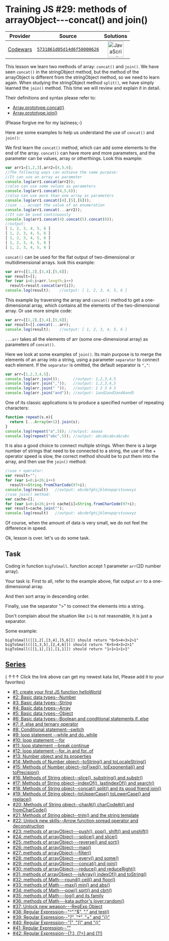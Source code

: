 [_metadata_:generated]: - "true"

# Training JS #29: methods of arrayObject---concat() and join()

<!-- INFO TABLE BEGIN -->

| Provider                                        | Source                                                                               | Solutions                                                                                                                                                    |
| :---------------------------------------------: | :----------------------------------------------------------------------------------: | :----------------------------------------------------------------------------------------------------------------------------------------------------------: |
| [Codewars](../../../docs/providers/Codewars.md) | [`5731861d05d14d6f50000626`](https://www.codewars.com/kata/5731861d05d14d6f50000626) | [<img src="https://res.cloudinary.com/rascaltwo/image/upload/v1631924076/javascript_ehszr7.svg" alt="JavaScript" title="JavaScript" width="50" />](solve.js) |

<!-- INFO TABLE END -->

This lesson we learn two methods of array: ```concat()``` and ```join()```. We have seen ```concat()``` in the stringObject method, but the method of the arrayObject  is different from the stringObject method, so we need to learn again. When studying the stringObject method ```split()```, we have simply learned the ```join()``` method.  This time we will review and explain it in detail.

Their definitions and syntax please refer to: 

- [Array.prototype.concat()](https://developer.mozilla.org/en-US/docs/Web/JavaScript/Reference/Global_Objects/Array/concat)
- [Array.prototype.join()](https://developer.mozilla.org/en-US/docs/Web/JavaScript/Reference/Global_Objects/Array/join)

(Please forgive me for my laziness;-)

Here are some examples to help us understand the use of ```concat()``` and ```join()```:

We first learn the ```concat()``` method, which can add some elements to the end of the array. ```concat()``` can have more and more parameters, and the parameter can be values, array or otherthings. Look this example:
```javascript
var arr1=[1,2,3],arr2=[4,5,6];
//The following ways can achieve the same purpose:
//It can use an array as parameter
console.log(arr1.concat(arr2));
//also can use some values as parameters
console.log(arr1.concat(4,5,6));
//also can use more than one array as parameters
console.log(arr1.concat([4],[5],[6]));
//use ... accept the value of an enumeration
console.log(arr1.concat(...arr2));
//It can be used continuously
console.log(arr1.concat(4).concat(5).concat(6)); 
//output:
[ 1, 2, 3, 4, 5, 6 ]
[ 1, 2, 3, 4, 5, 6 ]
[ 1, 2, 3, 4, 5, 6 ]
[ 1, 2, 3, 4, 5, 6 ]
[ 1, 2, 3, 4, 5, 6 ]
```
```concat()``` can be used for the flat output of two-dimensional or multidimensional arrays. look this example:
```javascript
var arr=[[1,2],[3,4],[5,6]];
var result=[];
for (var i=0;i<arr.length;i++) 
  result=result.concat(arr[i]);
console.log(result);    //output: [ 1, 2, 3, 4, 5, 6 ]
```
This example by traversing the array and ```concat()``` method to get a one-dimensional array, which contains all the elements of the two-dimensional array. Or use more simple code:
```javascript
var arr=[[1,2],[3,4],[5,6]];
var result=[].concat(...arr);
console.log(result);    //output: [ 1, 2, 3, 4, 5, 6 ]
```
```...arr``` takes all the elements of arr (some one-dimensional array) as parameters of ```concat()```.

Here we look at some examples of ```join()```. Its main purpose is to merge the elements of an array into a string, using a parameter ```separator``` to connect each element. If the ```separator``` is omitted, the default separator is ```","```:

```javascript
var arr=[1,2,3,4,5];
console.log(arr.join());      //output: 1,2,3,4,5
console.log(arr.join(","));   //output: 1,2,3,4,5
console.log(arr.join(" "));   //output: 1 2 3 4 5
console.log(arr.join("and")); //output: 1and2and3and4and5
```
One of its classic applications is to produce a specified number of repeating characters:
```javascript
function repeat(s,n){
  return [...Array(n+1)].join(s);
}
console.log(repeat("a",5)); //output: aaaaa
console.log(repeat("abc",5)); //output: abcabcabcabcabc
```
It is also a good choice to connect multiple strings. When there is a large number of strings that need to be connected to a string, the use of the + operator speed is slow, the correct method should be to put them into the array, and then use the ```join()``` method:
```javascript
//use + operator:
var result="";
for (var i=0;i<26;i++) 
  result+=String.fromCharCode(97+i);
console.log(result)   //output: abcdefghijklmnopqrstuvwxyz
//use join() method:
var cache=[];
for (var i=0;i<26;i++) cache[i]=String.fromCharCode(97+i);
var result=cache.join("");
console.log(result)   //output: abcdefghijklmnopqrstuvwxyz
```
Of course, when the amount of data is very small, we do not feel the difference in speed.

Ok, lesson is over. let's us do some task.

## Task

Coding in function ```bigToSmall```. function accept 1 parameter ```arr```(2D number array). 

Your task is: First to all, refer to the example above, flat output ```arr``` to a one-dimensional array.

And then sort array in descending order.

Finally, use the separator ">" to connect the elements into a string. 

Don't complain about the situation like ```1>1``` is not reasonable, it is just a separator.

Some example:
```
bigToSmall([[1,2],[3,4],[5,6]]) should return "6>5>4>3>2>1"
bigToSmall([[1,3,5],[2,4,6]]) should return "6>5>4>3>2>1"
bigToSmall([[1,1],[1],[1,1]]) should return "1>1>1>1>1"
```
   
    
## [Series](http://github.com/myjinxin2015/Katas-list-of-Training-JS-series)

( ↑↑↑ Click the link above can get my newest kata list, Please add it to your favorites)

 - [#1: create your first JS function helloWorld](http://www.codewars.com/kata/571ec274b1c8d4a61c0000c8)
 - [#2: Basic data types--Number](http://www.codewars.com/kata/571edd157e8954bab500032d)
 - [#3:  Basic data types--String](http://www.codewars.com/kata/571edea4b625edcb51000d8e)
 - [#4:  Basic data types--Array](http://www.codewars.com/kata/571effabb625ed9b0600107a)
 - [#5:  Basic data types--Object](http://www.codewars.com/kata/571f1eb77e8954a812000837)
 - [#6:  Basic data types--Boolean and conditional statements if..else](http://www.codewars.com/kata/571f832f07363d295d001ba8)
 - [#7:  if..else and ternary operator](http://www.codewars.com/kata/57202aefe8d6c514300001fd)
 - [#8: Conditional statement--switch](http://www.codewars.com/kata/572059afc2f4612825000d8a)
 - [#9: loop statement --while and do..while](http://www.codewars.com/kata/57216d4bcdd71175d6000560)
 - [#10: loop statement --for](http://www.codewars.com/kata/5721a78c283129e416000999)
 - [#11: loop statement --break,continue](http://www.codewars.com/kata/5721c189cdd71194c1000b9b)
 - [#12: loop statement --for..in and for..of](http://www.codewars.com/kata/5722b3f0bd5583cf44001000)
 - [#13: Number object and  its properties](http://www.codewars.com/kata/5722fd3ab7162a3a4500031f)
 - [#14: Methods of Number object--toString() and toLocaleString()](http://www.codewars.com/kata/57238ceaef9008adc7000603)
 - [#15: Methods of Number object--toFixed(), toExponential() and toPrecision()](http://www.codewars.com/kata/57256064856584bc47000611)
 - [#16: Methods of String object--slice(), substring() and substr()](http://www.codewars.com/kata/57274562c8dcebe77e001012)
 - [#17: Methods of String object--indexOf(), lastIndexOf() and search()](http://www.codewars.com/kata/57277a31e5e51450a4000010)
 - [#18: Methods of String object--concat() split() and its good friend join()](http://www.codewars.com/kata/57280481e8118511f7000ffa)
 - [#19: Methods of String object--toUpperCase() toLowerCase() and replace()](http://www.codewars.com/kata/5728203b7fc662a4c4000ef3)
 - [#20: Methods of String object--charAt() charCodeAt() and fromCharCode()](http://www.codewars.com/kata/57284d23e81185ae6200162a)
 - [#21: Methods of String object--trim() and the string template](http://www.codewars.com/kata/5729b103dd8bac11a900119e)
 - [#22: Unlock new skills--Arrow function,spread operator and deconstruction](http://www.codewars.com/kata/572ab0cfa3af384df7000ff8)
 - [#23: methods of arrayObject---push(), pop(), shift() and unshift()](http://www.codewars.com/kata/572af273a3af3836660014a1)
 - [#24: methods of arrayObject---splice() and slice()](http://www.codewars.com/kata/572cb264362806af46000793)
 - [#25: methods of arrayObject---reverse() and sort()](http://www.codewars.com/kata/572df796914b5ba27c000c90)
 - [#26: methods of arrayObject---map()](http://www.codewars.com/kata/572fdeb4380bb703fc00002c)
 - [#27: methods of arrayObject---filter()](http://www.codewars.com/kata/573023c81add650b84000429)
 - [#28: methods of arrayObject---every() and some()](http://www.codewars.com/kata/57308546bd9f0987c2000d07)
 - [#29: methods of arrayObject---concat() and join()](http://www.codewars.com/kata/5731861d05d14d6f50000626)
 - [#30: methods of arrayObject---reduce() and reduceRight()](http://www.codewars.com/kata/573156709a231dcec9000ee8)
 - [#31: methods of arrayObject---isArray() indexOf() and toString()](http://www.codewars.com/kata/5732b0351eb838d03300101d)
 - [#32: methods of Math---round() ceil() and floor()](http://www.codewars.com/kata/5732d3c9791aafb0e4001236)
 - [#33: methods of Math---max() min() and abs()](http://www.codewars.com/kata/5733d6c2d780e20173000baa)
 - [#34: methods of Math---pow() sqrt() and cbrt()](http://www.codewars.com/kata/5733f948d780e27df6000e33)
 - [#35: methods of Math---log() and its family](http://www.codewars.com/kata/57353de879ccaeb9f8000564)
 - [#36: methods of Math---kata author's lover:random()](http://www.codewars.com/kata/5735956413c2054a680009ec)
 - [#37: Unlock new weapon---RegExp Object](http://www.codewars.com/kata/5735e39313c205fe39001173)
 - [#38: Regular Expression--"^","$", "." and test()](http://www.codewars.com/kata/573975d3ac3eec695b0013e0)
 - [#39: Regular Expression--"?", "*", "+" and "{}"](http://www.codewars.com/kata/573bca07dffc1aa693000139)
 - [#40: Regular Expression--"|", "[]" and "()"](http://www.codewars.com/kata/573d11c48b97c0ad970002d4)
 - [#41: Regular Expression--"\"](http://www.codewars.com/kata/573e6831e3201f6a9b000971)
 - [#42: Regular Expression--(?:), (?=) and (?!)](http://www.codewars.com/kata/573fb9223f9793e485000453)
 
